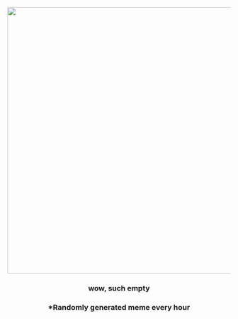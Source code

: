 <p align="center">
        <img src="https://i.redd.it/kq880zmukan91.png" width="600" height="600">
        </p>
        <h3 align="center">wow, such empty</h3>
        <h3 align="center">*Randomly generated meme every hour</h3>
    
